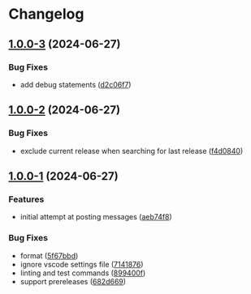 # Changelog

## [1.0.0-3](https://github.com/agrc/release-notifier-action/compare/v1.0.0-2...v1.0.0-3) (2024-06-27)


### Bug Fixes

* add debug statements ([d2c06f7](https://github.com/agrc/release-notifier-action/commit/d2c06f7f9e2718821cbacb990029bdc5be128e4a))

## [1.0.0-2](https://github.com/agrc/release-notifier-action/compare/v1.0.0-1...v1.0.0-2) (2024-06-27)


### Bug Fixes

* exclude current release when searching for last release ([f4d0840](https://github.com/agrc/release-notifier-action/commit/f4d0840b6032d666fd45c4c001b1cd4ace558a03))

## [1.0.0-1](https://github.com/agrc/release-notifier-action/compare/v1.0.0-0...v1.0.0-1) (2024-06-27)


### Features

* initial attempt at posting messages ([aeb74f8](https://github.com/agrc/release-notifier-action/commit/aeb74f84e19859ab33a4657f0c71a751d01f870b))


### Bug Fixes

* format ([5f67bbd](https://github.com/agrc/release-notifier-action/commit/5f67bbd7a1311a0c18b47f6ff1d3a79a249a44d2))
* ignore vscode settings file ([7141876](https://github.com/agrc/release-notifier-action/commit/714187608ce86bfd8142bf759caa945d1169bb99))
* linting and test commands ([899400f](https://github.com/agrc/release-notifier-action/commit/899400f611a062f1da03d14bc187f699b984ea55))
* support prereleases ([682d669](https://github.com/agrc/release-notifier-action/commit/682d669601edf43e7e90ee11900b10f68d86e775))
